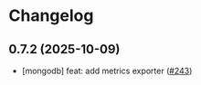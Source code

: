 # Changelog

## 0.7.2 (2025-10-09)

* [mongodb] feat: add metrics exporter ([#243](https://github.com/CloudPirates-io/helm-charts/pull/243))
